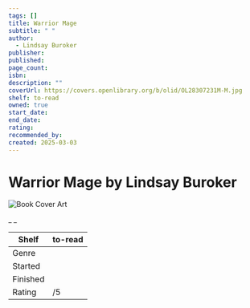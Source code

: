 ```yaml
---
tags: []
title: Warrior Mage
subtitle: " "
author:
  - Lindsay Buroker
publisher:
published:
page_count:
isbn:
description: ""
coverUrl: https://covers.openlibrary.org/b/olid/OL28307231M-M.jpg
shelf: to-read
owned: true
start_date:
end_date:
rating:
recommended_by:
created: 2025-03-03
---
```


# Warrior Mage by Lindsay Buroker

![Book Cover Art](https://covers.openlibrary.org/b/olid/OL28307231M-M.jpg)

_ _

| Shelf | to-read |
| --- | --- |
| Genre |  |
| Started |  |
| Finished |  |
| Rating | /5 |

